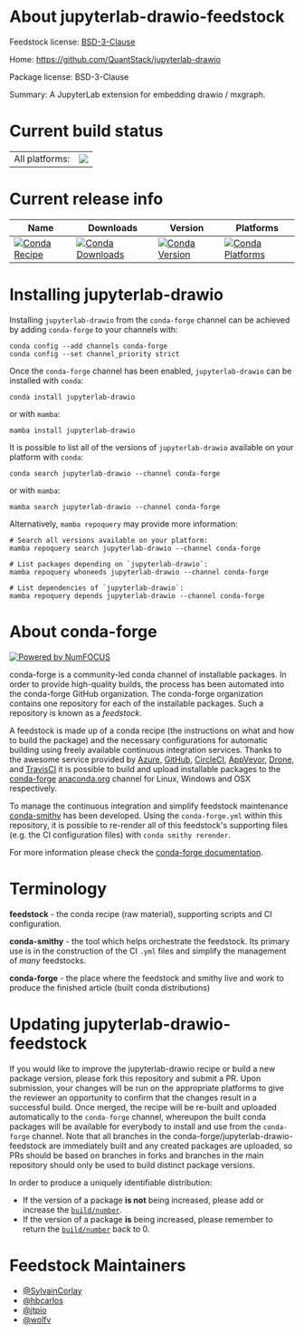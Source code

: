 About jupyterlab-drawio-feedstock
=================================

Feedstock license: [BSD-3-Clause](https://github.com/conda-forge/jupyterlab-drawio-feedstock/blob/main/LICENSE.txt)

Home: https://github.com/QuantStack/jupyterlab-drawio

Package license: BSD-3-Clause

Summary: A JupyterLab extension for embedding drawio / mxgraph.

Current build status
====================


<table><tr><td>All platforms:</td>
    <td>
      <a href="https://dev.azure.com/conda-forge/feedstock-builds/_build/latest?definitionId=12637&branchName=main">
        <img src="https://dev.azure.com/conda-forge/feedstock-builds/_apis/build/status/jupyterlab-drawio-feedstock?branchName=main">
      </a>
    </td>
  </tr>
</table>

Current release info
====================

| Name | Downloads | Version | Platforms |
| --- | --- | --- | --- |
| [![Conda Recipe](https://img.shields.io/badge/recipe-jupyterlab--drawio-green.svg)](https://anaconda.org/conda-forge/jupyterlab-drawio) | [![Conda Downloads](https://img.shields.io/conda/dn/conda-forge/jupyterlab-drawio.svg)](https://anaconda.org/conda-forge/jupyterlab-drawio) | [![Conda Version](https://img.shields.io/conda/vn/conda-forge/jupyterlab-drawio.svg)](https://anaconda.org/conda-forge/jupyterlab-drawio) | [![Conda Platforms](https://img.shields.io/conda/pn/conda-forge/jupyterlab-drawio.svg)](https://anaconda.org/conda-forge/jupyterlab-drawio) |

Installing jupyterlab-drawio
============================

Installing `jupyterlab-drawio` from the `conda-forge` channel can be achieved by adding `conda-forge` to your channels with:

```
conda config --add channels conda-forge
conda config --set channel_priority strict
```

Once the `conda-forge` channel has been enabled, `jupyterlab-drawio` can be installed with `conda`:

```
conda install jupyterlab-drawio
```

or with `mamba`:

```
mamba install jupyterlab-drawio
```

It is possible to list all of the versions of `jupyterlab-drawio` available on your platform with `conda`:

```
conda search jupyterlab-drawio --channel conda-forge
```

or with `mamba`:

```
mamba search jupyterlab-drawio --channel conda-forge
```

Alternatively, `mamba repoquery` may provide more information:

```
# Search all versions available on your platform:
mamba repoquery search jupyterlab-drawio --channel conda-forge

# List packages depending on `jupyterlab-drawio`:
mamba repoquery whoneeds jupyterlab-drawio --channel conda-forge

# List dependencies of `jupyterlab-drawio`:
mamba repoquery depends jupyterlab-drawio --channel conda-forge
```


About conda-forge
=================

[![Powered by
NumFOCUS](https://img.shields.io/badge/powered%20by-NumFOCUS-orange.svg?style=flat&colorA=E1523D&colorB=007D8A)](https://numfocus.org)

conda-forge is a community-led conda channel of installable packages.
In order to provide high-quality builds, the process has been automated into the
conda-forge GitHub organization. The conda-forge organization contains one repository
for each of the installable packages. Such a repository is known as a *feedstock*.

A feedstock is made up of a conda recipe (the instructions on what and how to build
the package) and the necessary configurations for automatic building using freely
available continuous integration services. Thanks to the awesome service provided by
[Azure](https://azure.microsoft.com/en-us/services/devops/), [GitHub](https://github.com/),
[CircleCI](https://circleci.com/), [AppVeyor](https://www.appveyor.com/),
[Drone](https://cloud.drone.io/welcome), and [TravisCI](https://travis-ci.com/)
it is possible to build and upload installable packages to the
[conda-forge](https://anaconda.org/conda-forge) [anaconda.org](https://anaconda.org/)
channel for Linux, Windows and OSX respectively.

To manage the continuous integration and simplify feedstock maintenance
[conda-smithy](https://github.com/conda-forge/conda-smithy) has been developed.
Using the ``conda-forge.yml`` within this repository, it is possible to re-render all of
this feedstock's supporting files (e.g. the CI configuration files) with ``conda smithy rerender``.

For more information please check the [conda-forge documentation](https://conda-forge.org/docs/).

Terminology
===========

**feedstock** - the conda recipe (raw material), supporting scripts and CI configuration.

**conda-smithy** - the tool which helps orchestrate the feedstock.
                   Its primary use is in the construction of the CI ``.yml`` files
                   and simplify the management of *many* feedstocks.

**conda-forge** - the place where the feedstock and smithy live and work to
                  produce the finished article (built conda distributions)


Updating jupyterlab-drawio-feedstock
====================================

If you would like to improve the jupyterlab-drawio recipe or build a new
package version, please fork this repository and submit a PR. Upon submission,
your changes will be run on the appropriate platforms to give the reviewer an
opportunity to confirm that the changes result in a successful build. Once
merged, the recipe will be re-built and uploaded automatically to the
`conda-forge` channel, whereupon the built conda packages will be available for
everybody to install and use from the `conda-forge` channel.
Note that all branches in the conda-forge/jupyterlab-drawio-feedstock are
immediately built and any created packages are uploaded, so PRs should be based
on branches in forks and branches in the main repository should only be used to
build distinct package versions.

In order to produce a uniquely identifiable distribution:
 * If the version of a package **is not** being increased, please add or increase
   the [``build/number``](https://docs.conda.io/projects/conda-build/en/latest/resources/define-metadata.html#build-number-and-string).
 * If the version of a package **is** being increased, please remember to return
   the [``build/number``](https://docs.conda.io/projects/conda-build/en/latest/resources/define-metadata.html#build-number-and-string)
   back to 0.

Feedstock Maintainers
=====================

* [@SylvainCorlay](https://github.com/SylvainCorlay/)
* [@hbcarlos](https://github.com/hbcarlos/)
* [@jtpio](https://github.com/jtpio/)
* [@wolfv](https://github.com/wolfv/)

